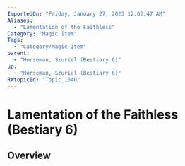 ```yaml
---
ImportedOn: "Friday, January 27, 2023 12:02:47 AM"
Aliases:
  - "Lamentation of the Faithless"
Category: "Magic Item"
Tags:
  - "Category/Magic-Item"
parent:
  - "Horseman, Szuriel (Bestiary 6)"
up:
  - "Horseman, Szuriel (Bestiary 6)"
RWtopicId: "Topic_1640"
---
```

# Lamentation of the Faithless (Bestiary 6)
## Overview
